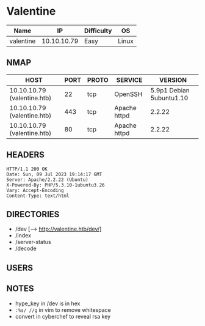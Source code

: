 # Valentine

| Name      | IP           | Difficulty | OS    |
| ------ | ------------ | ---------- | ----- |
| valentine | 10.10.10.79 | Easy       | Linux |

## NMAP

| HOST                        | PORT | PROTO | SERVICE      | VERSION                  |
| --------------------------- | ---- | ----- | ------------ | ------------------------ |
| 10.10.10.79 (valentine.htb) | 22   | tcp   | OpenSSH      | 5.9p1 Debian 5ubuntu1.10 |
| 10.10.10.79 (valentine.htb) | 443  | tcp   | Apache httpd | 2.2.22                   |
| 10.10.10.79 (valentine.htb) | 80   | tcp   | Apache httpd | 2.2.22                   |


## HEADERS

```
HTTP/1.1 200 OK
Date: Sun, 09 Jul 2023 19:14:17 GMT
Server: Apache/2.2.22 (Ubuntu)
X-Powered-By: PHP/5.3.10-1ubuntu3.26
Vary: Accept-Encoding
Content-Type: text/html
```

## DIRECTORIES

-  /dev                  [--> http://valentine.htb/dev/]
-  /index
-  /server-status
-  /decode

## USERS


## NOTES

-  hype_key in /dev is in hex
-  `:%s/ //g` in vim to remove whitespace 
-  convert in cyberchef to reveal rsa key
